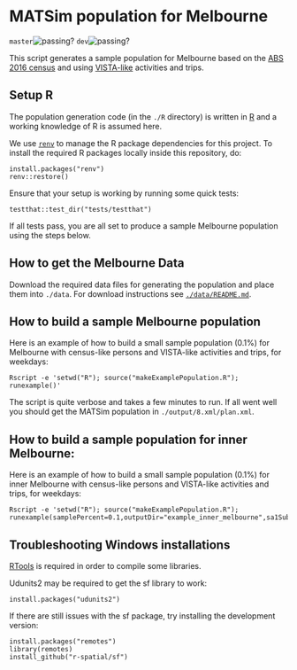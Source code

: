 # MATSim population for Melbourne
`master`![passing?](https://github.com/matsim-melbourne/demand/workflows/build/badge.svg?branch=master) `dev`![passing?](https://github.com/matsim-melbourne/demand/workflows/build/badge.svg?branch=dev)

This script generates a sample population for Melbourne based on the [ABS 2016 census](https://www.abs.gov.au/websitedbs/censushome.nsf/home/2016) and using [VISTA-like](https://transport.vic.gov.au/about/data-and-research/vista) activities and trips.

## Setup R

The population generation code (in the `./R` directory) is written in [R](https://www.r-project.org) and a working knowledge of R is assumed here.

We use [`renv`](https://rstudio.github.io/renv/) to manage the R package dependencies for this project. To install the required R packages locally inside this repository, do:
```
install.packages("renv")
renv::restore()
```

Ensure that your setup is working by running some quick tests:
```
testthat::test_dir("tests/testthat")
```

If all tests pass, you are all set to produce a sample Melbourne population using the steps below.

## How to get the Melbourne Data

Download the required data files for generating the population and place them into `./data`. For download instructions see [`./data/README.md`](./data/README.md).

## How to build a sample Melbourne population

Here is an example of how to build a small sample population (0.1%) for Melbourne with census-like persons and VISTA-like activities and trips, for weekdays:
```
Rscript -e 'setwd("R"); source("makeExamplePopulation.R"); runexample()'
```

The script is quite verbose and takes a few minutes to run. If all went well you should get the MATSim population in `./output/8.xml/plan.xml`.

## How to build a sample population for inner Melbourne:

Here is an example of how to build a small sample population (0.1%) for inner Melbourne with census-like persons and VISTA-like activities and trips, for weekdays:
```
Rscript -e 'setwd("R"); source("makeExamplePopulation.R"); runexample(samplePercent=0.1,outputDir="example_inner_melbourne",sa1Subset="../data/smallRegion.csv,allDestinations=FALSE,do.steps=c(T,T,T,T,T,T,T,T))'
```

## Troubleshooting Windows installations

[RTools](https://cran.csiro.au/bin/windows/Rtools/) is required in order to compile some libraries.

Udunits2 may be required to get the sf library to work:
```
install.packages("udunits2")
```

If there are still issues with the sf package, try installing the development version:
```
install.packages("remotes")
library(remotes)
install_github("r-spatial/sf")
```